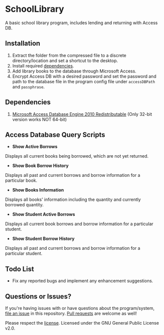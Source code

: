 # SchoolLibrary
A basic school library program, includes lending and returning with Access DB.

## Installation
1. Extract the folder from the compressed file to a discrete directory/location and set a shortcut to the desktop.
2. Install required [dependencies](#dependencies).
3. Add library books to the database through Microsoft Access.
4. Encrypt Access DB with a desired password and set the password and path to the database file in the program config file under `accessDBPath` and `passphrase`.

## Dependencies<a name="dependencies"></a>
1. [Microsoft Access Database Engine 2010 Redistributable](https://www.microsoft.com/en-us/download/details.aspx?id=13255) (Only 32-bit version works NOT 64-bit)

## Access Database Query Scripts
* **Show Active Borrows**

Displays all current books being borrowed, which are not yet returned.

* **Show Book Borrow History**

Displays all past and current borrows and borrow information for a particular book.

* **Show Books Information**

Displays all books' information including the quantity and currently borrowed quantity.

* **Show Student Active Borrows**

Displays all current book borrows and borrow information for a particular student.

* **Show Student Borrow History**

Displays all past and current borrows and borrow information for a particular student.

## Todo List
* Fix any reported bugs and implement any enhancement suggestions.

## Questions or Issues?
If you're having issues with or have questions about the program/system, [file an issue](https://github.com/pleasega/SchoolLibrary/issues) in this repository. [Pull requests](https://github.com/pleasega/SchoolLibrary/pulls) are welcome as well!

Please respect the [license](https://github.com/pleasega/SchoolLibrary/blob/master/LICENSE). Licensed under the GNU General Public License v2.0.

